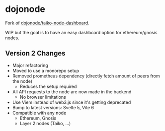 # dojonode

Fork of [dojonode/taiko-node-dashboard](https://github.com/dojonode/taiko-node-dashboard).

WIP but the goal is to have an easy dashboard option for ethereum/gnosis nodes.

## Version 2 Changes

- Major refactoring
- Moved to use a monorepo setup
- Removed prometheus dependency (directly fetch amount of peers from the node)
    - Reduces the setup required
- All API requests to the node are now made in the backend
    - No browser limitations
- Use Viem instead of web3.js since it's getting deprecated
- Bump to latest versions: Svelte 5, Vite 6
- Compatible with any node
    - Ethereum, Gnosis
    - Layer 2 nodes (Taiko, ...)
